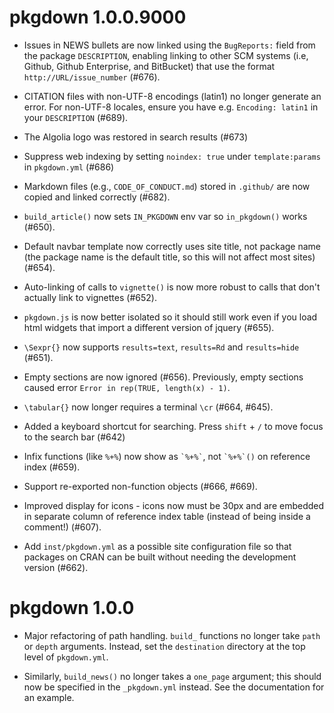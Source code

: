 # pkgdown 1.0.0.9000

* Issues in NEWS bullets are now linked using the `BugReports:` field from the package `DESCRIPTION`,
  enabling linking to other SCM systems (i.e, Github, Github Enterprise, and BitBucket) that use the format
  `http://URL/issue_number` (#676).

* CITATION files with non-UTF-8 encodings (latin1) no longer generate an error.
  For non-UTF-8 locales, ensure you have e.g. `Encoding: latin1` in your `DESCRIPTION`
  (#689).

* The Algolia logo was restored in search results (#673)

* Suppress web indexing by setting `noindex: true` under `template:params`
  in `pkgdown.yml` (#686)

* Markdown files (e.g., `CODE_OF_CONDUCT.md`) stored in `.github/` are now copied and
  linked correctly (#682).

* `build_article()` now sets `IN_PKGDOWN` env var so `in_pkgdown()` works 
  (#650).

* Default navbar template now correctly uses site title, not package name 
  (the package name is the default title, so this will not affect most sites) 
  (#654).

* Auto-linking of calls to `vignette()` is now more robust to calls that 
  don't actually link to vignettes (#652).

* `pkgdown.js` is now better isolated so it should still work even if you 
  load html widgets that import a different version of jquery (#655).

* `\Sexpr{}` now supports `results=text`, `results=Rd` and `results=hide` (#651).

* Empty sections are now ignored (#656). Previously, empty sections caused 
  error `Error in rep(TRUE, length(x) - 1)`.

* `\tabular{}` now longer requires a terminal `\cr` (#664, #645).

* Added a keyboard shortcut for searching. Press `shift` + `/` to move focus
  to the search bar (#642)
 
* Infix functions (like `%+%`) now show as `` `%+%` ``, not 
  `` `%+%`() `` on reference index (#659).

* Support re-exported non-function objects (#666, #669).

* Improved display for icons - icons now must be 30px and are embedded in 
  separate column of reference index table (instead of being inside 
  a comment!) (#607).
  
* Add `inst/pkgdown.yml` as a possible site configuration file so that packages on 
  CRAN can be built without needing the development version (#662).

# pkgdown 1.0.0

* Major refactoring of path handling. `build_` functions no longer take
  `path` or `depth` arguments. Instead, set the `destination` directory 
  at the top level of `pkgdown.yml`.

* Similarly, `build_news()` no longer takes a `one_page` argument;
  this should now be specified in the `_pkgdown.yml` instead. See the 
  documentation for an example.

